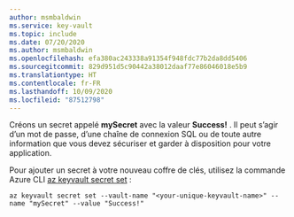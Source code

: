 ```yaml
---
author: msmbaldwin
ms.service: key-vault
ms.topic: include
ms.date: 07/20/2020
ms.author: msmbaldwin
ms.openlocfilehash: efa380ac243338a91354f948fdc77b2da8dd5406
ms.sourcegitcommit: 829d951d5c90442a38012daaf77e86046018e5b9
ms.translationtype: HT
ms.contentlocale: fr-FR
ms.lasthandoff: 10/09/2020
ms.locfileid: "87512798"
---
```

Créons un secret appelé **mySecret** avec la valeur **Success!** . Il peut s’agir d’un mot de passe, d’une chaîne de connexion SQL ou de toute autre information que vous devez sécuriser et garder à disposition pour votre application. 

Pour ajouter un secret à votre nouveau coffre de clés, utilisez la commande Azure CLI [az keyvault secret set](/cli/azure/keyvault/secret?view=azure-cli-latest#az-keyvault-secret-set) :

```azurecli
az keyvault secret set --vault-name "<your-unique-keyvault-name>" --name "mySecret" --value "Success!"
```